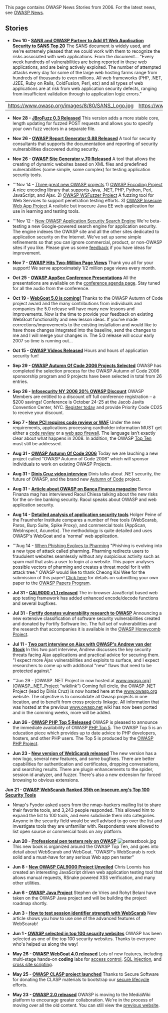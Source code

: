 This page contains OWASP News Stories from 2006. For the latest news,
see [OWASP News](OWASP_News "wikilink").

## Stories

  - **Dec 10 - [SANS and OWASP Partner to Add \#1 Web Application
    Security to SANS Top 20](http://www.sans.org/top20/?ref=1697#c1)**
    The SANS document is widely used, and we're extremely pleased that
    we could work with them to recognize the risks associated with web
    applications. From the document... "Every week hundreds of
    vulnerabilities are being reported in these web applications, and
    are being actively exploited. The number of attempted attacks every
    day for some of the large web hosting farms range from hundreds of
    thousands to even millions. All web frameworks (PHP, .NET, J2EE,
    Ruby on Rails, ColdFusion, Perl, etc) and all types of web
    applications are at risk from web application security defects,
    ranging from insufficient validation through to application logic
    errors."

|                                                                                             |                                                                            |
| ------------------------------------------------------------------------------------------- | -------------------------------------------------------------------------- |
| [<https://www.owasp.org/images/8/80/SANS_Logo.jpg>](http://www.sans.org/top20/?ref=1697#c1) | [<https://www.owasp.org/images/f/f0/OWASP_Logo.gif>](http://www.owasp.org) |

  - **Nov 28 - [JBroFuzz 0.3 Released](OWASP_JBroFuzz "wikilink")**
    This version adds a more stable core, length updating for fuzzed
    POST requests and allows you to specify your own fuzz vectors in a
    separate file.

<!-- end list -->

  - **Nov 26 - [OWASP Report Generator 0.88
    Released](OWASP_Report_Generator "wikilink")**
    A tool for security consultants that supports the documentation and
    reporting of security vulnerabilities discovered during security.

<!-- end list -->

  - **Nov 26 - [OWASP Site Generator v.70
    Released](OWASP_Site_Generator "wikilink")**
    A tool that allows the creating of dynamic websites based on XML
    files and predefined vulnerabilities (some simple, some complex) for
    testing application security tools.

<!-- end list -->

  - '''Nov 14 - [Three great new OWASP
    projects](:Category:OWASP_Project "wikilink")
    1\) [OWASP Encoding
    Project](:Category:OWASP_Encoding_Project "wikilink") A nice
    encoding library that supports Java, .NET, PHP, Python, Perl,
    JavaScript, and Ajax. 2) [OWASP WSFuzzer
    Project](:Category:OWASP_WSFuzzer_Project "wikilink") A fuzzing tool
    for Web Services to support penetration testing efforts. 3) [OWASP
    Insecure Web App
    Project](:Category:OWASP_Insecure_Web_App_Project "wikilink") A
    realistic but insecure Java EE web application for use in learning
    and testing tools.

<!-- end list -->

  - '''Nov 12 - [New OWASP Application Security Search
    Engine](http://www.owasp.org/google/results.html)
    We're beta-testing a new Google-powered search engine for
    application security. The engine indexes the OWASP site and all the
    other sites dedicated to application security on the Internet. We've
    set up some simple refinements so that you can ignore commercial,
    product, or non-OWASP sites if you like. Please give us some
    [feedback](mailto:owasp@owasp.org?subject=Search_engine_feedback) if
    you have ideas for improvement.

<!-- end list -->

  - **Nov 7 - [OWASP Hits Two-Million Page
    Views](Special:Statistics "wikilink")**
    Thank you all for your support\! We serve approximately 1/2 million
    page views every month.

<!-- end list -->

  - **Oct 25 - [OWASP AppSec Conference
    Presentations](OWASP_AppSec_Seattle_2006/Agenda "wikilink")**
    All the presentations are available on the [conference agenda
    page](OWASP_AppSec_Seattle_2006/Agenda "wikilink"). Stay tuned for
    all the audio from the conference.

<!-- end list -->

  - **Oct 19 - [WebGoat 5.0 is
    coming\!](:Category:OWASP_WebGoat_Project "wikilink")**
    Thanks to the OWASP Autumn of Code project award and the many
    contributions from individuals and companies the 5.0 release will
    have many new lessons and improvements. Now is the time to provide
    your feedback on existing WebGoat functionality and new lesson
    ideas. If you've made corrections/improvements to the existing
    installation and would like to have those changes integrated into
    the baseline, send the changes to me and I will merge your changes
    in. The 5.0 release will occur early 2007 so time is running out...

<!-- end list -->

  - **Oct 15 - [OWASP Videos
    Released](:Category:OWASP_Video "wikilink")**
    Hours and hours of application security fun\!

<!-- end list -->

  - **Sep 29 - [OWASP Autumn Of Code 2006 Projects
    Selected](OWASP_Autumn_Of_Code_2006_:_Selected_Projects_Press_Release "wikilink")**
    OWASP has completed the selection process for the OWASP Autumn of
    Code 2006 sponsorship program and 9 projects have been selected in
    total from 26 entries.

<!-- end list -->

  - **Sep 26 - [Infosecurity NY 2006 20% OWASP
    Discount](http://www.infosecurityevent.com)**
    OWASP Members are entitled to a discount off full conference
    registration – a $200 savings\! Conference is October 24-25 at the
    Jacob Javits Convention Center, NYC. [Register
    today](http://www.infosecurityevent.com/app/homepage.cfm?appname=100004&moduleid=0&campaignid=9294660)
    and provide Priority Code CD25 to receive your discount.

<!-- end list -->

  - **Sep 7 - [New PCI requires code review or
    WAF](https://www.pcisecuritystandards.org/pdfs/pci_dss_v1-1.pdf)**
    Under the new requirements, applications processing cardholder
    information MUST get either a [code
    review](:Category:OWASP_Code_Review_Project "wikilink") or a [web
    app firewall](web_app_firewall "wikilink"). The language isn’t
    exactly clear about what happens in 2008. In addition, the OWASP
    [Top Ten](Top_Ten "wikilink") must still be addressed.

<!-- end list -->

  - **Aug 31 - [OWASP Autumn Of Code
    2006](OWASP_Autumn_Of_Code_2006_:_Press_Release "wikilink")**
    Today we are lauching a new project called "OWASP Autumn of Code
    2006" which will sponsor individuals to work on existing OWASP
    Projects.

<!-- end list -->

  - **Aug 31 - [Dinis Cruz video
    interview](http://video.google.com/videoplay?docid=941077664562737284)**
    Dinis talks about .NET security, the future of OWASP, and the brand
    new [Autumn of Code](Autumn_of_Code "wikilink") project.

<!-- end list -->

  - **Aug 31 - [Article about OWASP on Banca Finanza
    magazine](http://www.owasp.org/index.php/Italy#Aug.2C_2006_-_Article_on_Banca_Finanza_magazine)**
    Banca Finanza mag has interviewed Raoul Chiesa talking about the new
    risks for the on-line banking security. Raoul speaks about OWASP and
    web application security.

<!-- end list -->

  - **Aug 14 - [Detailed analysis of application security
    tools](http://www.iese.fraunhofer.de/download/Security-Checker-Tools-for-Web-Applications.pdf)**
    Holger Peine of the Fraunhofer Institute compares a number of free
    tools (WebScarab, Paros, Burp Suite, Spike Proxy), and commercial
    tools (AppScan, WebInspect, Acunetix). The methodology is quite
    detailed and uses OWASP's WebGoat and a 'normal' web application.

<!-- end list -->

  - '''Aug 14 - [When Phishing Evolves to
    Pharming](http://www.owasp.org/index.php/Image:Threat_modelling_of_pharming.doc)
    "Phishing is evolving into a new type of attack called pharming.
    Pharming redirects users to fraudulent websites seamlessly without
    any suspicious activity such as spam mail that asks a user to login
    at a website. This paper analyses possible vectors of pharming and
    creates a threat model for it with attack tree." OWASP would like to
    thank Cheong Kai Wee for the submission of this paper\! [Click
    here](:Category:OWASP_Papers "wikilink") for details on submitting
    your own paper to the [OWASP Papers
    Program](:Category:OWASP_Papers "wikilink").

<!-- end list -->

  - **Jul 31 - [CAL9000 v1.1
    released](:Category:OWASP_CAL9000_Project "wikilink")**
    The in-browser JavaScript based web app testing framework has added
    enhanced encode/decode functions and several bugfixes.

<!-- end list -->

  - **Jul 31 - [Fortify donates vulnerability research to
    OWASP](:Category:OWASP_Honeycomb_Project "wikilink")**
    Announcing a new extensive classification of software security
    vulnerabilities created and donated by Fortify Software Inc. The
    full set of vulnerabilities and the research that accompanies it is
    available in the [OWASP Honeycomb
    Project](:Category:OWASP_Honeycomb_Project "wikilink").

<!-- end list -->

  - **Jul 11 - [Two part interview on Ajax with OWASP's Andrew van der
    Stock](OWASP_AJAX_Security_Project "wikilink")**
    In this two part interview, Andrew discusses the key security
    threats facing Ajax applications and practical advice for securing
    them. "I expect more Ajax vulnerabilities and exploits to surface,
    and I expect researchers to come up with additional "new" flaws that
    need to be protected against."

<!-- end list -->

  - '''Jun 29 - [OWASP .NET Project in now hosted at
    www.owasp.org](OWASP_.NET_Project "wikilink")
    Coming full circle, the OWASP .NET Project (lead by Dinis Cruz) is
    now hosted here at the www.owasp.org website. The objective is to
    consolidate all Owasp projects in one location, and to benefit from
    cross projects linkage. All information that was hosted at the
    previous www.owasp.net wiki has now been ported and in the comming
    weeks, more will be added.

<!-- end list -->

  - **Jun 26 - [OWASP PHP Top 5 Released](PHP_Top_5 "wikilink")**
    OWASP is pleased to announce the immediate availability of OWASP
    [PHP Top 5](PHP_Top_5 "wikilink"). The OWASP Top 5 is an education
    piece which provides up to date advice to PHP developers, hosters,
    and other PHP users. The Top 5 is produced by the [OWASP PHP
    Project](:Category:OWASP_PHP_Project "wikilink").

<!-- end list -->

  - **Jun 23 - [New version of WebScarab
    released](OWASP_WebScarab_Project "wikilink")**
    The new version has a new logo, several new features, and some
    bugfixes. There are better capabilities for authentication and
    certificates, dropping conversations, and searching results. There
    are plugin enhancements to the spider, session id analyzer, and
    fuzzer. There's also a new extension for forced browsing to obvious
    extensions.

**Jun 21 - [OWASP WebScarab Ranked 35th on Insecure.org's Top 100
Security Tools](http://sectools.org/tools2.html)**

  -
    Nmap's Fyodor asked users from the nmap-hackers mailing list to
    share their favorite tools, and 3,243 people responded. This allowed
    him to expand the list to 100 tools, and even subdivide them into
    categories. Anyone in the security field would be well advised to go
    over the list and investigate tools they are unfamiliar with.
    Respondents were allowed to list open source or commercial tools on
    any platform.

<!-- end list -->

  - **Jun 20 - [Professional pen testers rely on
    OWASP](http://www.amazon.com/gp/product/0471789666/sr=8-1/qid=1150819640/002-1402412-9970431)**
    ![pentestbook.jpg](pentestbook.jpg "pentestbook.jpg") This new book
    is organized around the OWASP Top Ten, and goes into detail about
    WebScarab and WebGoat. "OWASP's WebScarab is rock solid and a
    must-have for any serious Web app pen tester"

<!-- end list -->

  - **Jun 8 - [New OWASP CAL9000 Project
    Unveiled](:Category:OWASP_CAL9000_Project "wikilink")**
    Chris Loomis has created an interesting JavaScript driven web
    application testing tool that allows manual requests, RSnake powered
    XSS verification, and many other utilities.

<!-- end list -->

  - **Jun 6 - [OWASP Java Project](OWASP_Java_Project "wikilink")**
    Stephen de Vries and Rohyt Belani have taken on the OWASP Java
    project and will be building the project roadmap shortly.

<!-- end list -->

  - **Jun 3 - [How to test session identifier strength with
    WebScarab](How_to_test_session_identifier_strength_with_WebScarab "wikilink")**
    New article shows you how to use one of the advanced features of
    WebScarab\!

<!-- end list -->

  - **Jun 1 - [OWASP selected in top 100 security
    websites](http://www.uribe100.com)**
    OWASP has been selected as one of the top 100 security websites.
    Thanks to everyone who's helped us along the way\!

<!-- end list -->

  - **May 26 - [OWASP WebGoat 4.0
    released](:Category:OWASP_WebGoat_Project "wikilink")**
    Lots of new features, including multi-stage hands-on **coding** labs
    for [access control](Authorization "wikilink"), [SQL
    injection](SQL_injection "wikilink"), and [cross site
    scripting](Cross_Site_Scripting "wikilink").

<!-- end list -->

  - **May 25 - [OWASP CLASP project
    launched](:Category:OWASP_CLASP_Project "wikilink")**
    Thanks to Secure Software for donating the CLASP materials to
    bootstrap our [secure lifecycle](:Category:Activity "wikilink")
    efforts.

<!-- end list -->

  - **May 23 - [OWASP 2.0
    released](About_The_Open_Web_Application_Security_Project "wikilink")**
    OWASP is moving to the MediaWiki platform to encourage greater
    collaboration. We're in the process of moving over all the old
    content. You can still view the [previous
    website](http://old.owasp.org).